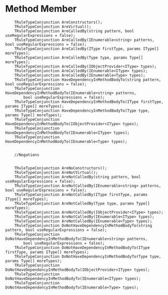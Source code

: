 # Method Member

    	TRuleTypeConjunction AreConstructors();
        TRuleTypeConjunction AreVirtual();
        TRuleTypeConjunction AreCalledBy(string pattern, bool useRegularExpressions = false);
        TRuleTypeConjunction AreCalledBy(IEnumerable<string> patterns, bool useRegularExpressions = false);
        TRuleTypeConjunction AreCalledBy(IType firstType, params IType[] moreTypes);
        TRuleTypeConjunction AreCalledBy(Type type, params Type[] moreTypes);
        TRuleTypeConjunction AreCalledBy(IObjectProvider<IType> types);
        TRuleTypeConjunction AreCalledBy(IEnumerable<IType> types);
        TRuleTypeConjunction AreCalledBy(IEnumerable<Type> types);
        TRuleTypeConjunction HaveDependencyInMethodBodyTo(string pattern, bool useRegularExpressions = false);
        TRuleTypeConjunction HaveDependencyInMethodBodyTo(IEnumerable<string> patterns,
            bool useRegularExpressions = false);
        TRuleTypeConjunction HaveDependencyInMethodBodyTo(IType firstType, params IType[] moreTypes);
        TRuleTypeConjunction HaveDependencyInMethodBodyTo(Type type, params Type[] moreTypes);
        TRuleTypeConjunction HaveDependencyInMethodBodyTo(IObjectProvider<IType> types);
        TRuleTypeConjunction HaveDependencyInMethodBodyTo(IEnumerable<IType> types);
        TRuleTypeConjunction HaveDependencyInMethodBodyTo(IEnumerable<Type> types);


        //Negations


        TRuleTypeConjunction AreNoConstructors();
        TRuleTypeConjunction AreNotVirtual();
        TRuleTypeConjunction AreNotCalledBy(string pattern, bool useRegularExpressions = false);
        TRuleTypeConjunction AreNotCalledBy(IEnumerable<string> patterns, bool useRegularExpressions = false);
        TRuleTypeConjunction AreNotCalledBy(IType firstType, params IType[] moreTypes);
        TRuleTypeConjunction AreNotCalledBy(Type type, params Type[] moreTypes);
        TRuleTypeConjunction AreNotCalledBy(IObjectProvider<IType> types);
        TRuleTypeConjunction AreNotCalledBy(IEnumerable<IType> types);
        TRuleTypeConjunction AreNotCalledBy(IEnumerable<Type> types);
        TRuleTypeConjunction DoNotHaveDependencyInMethodBodyTo(string pattern, bool useRegularExpressions = false);
        TRuleTypeConjunction DoNotHaveDependencyInMethodBodyTo(IEnumerable<string> patterns,
            bool useRegularExpressions = false);
        TRuleTypeConjunction DoNotHaveDependencyInMethodBodyTo(IType firstType, params IType[] moreTypes);
        TRuleTypeConjunction DoNotHaveDependencyInMethodBodyTo(Type type, params Type[] moreTypes);
        TRuleTypeConjunction DoNotHaveDependencyInMethodBodyTo(IObjectProvider<IType> types);
        TRuleTypeConjunction DoNotHaveDependencyInMethodBodyTo(IEnumerable<IType> types);
        TRuleTypeConjunction DoNotHaveDependencyInMethodBodyTo(IEnumerable<Type> types);
